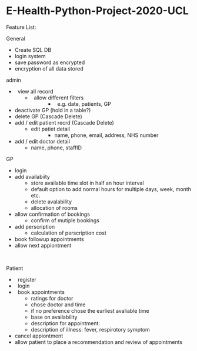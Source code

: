 # E-Health-Python-Project-2020-UCL
<p>Feature List:</p>
<p>General</p>
<ul>
    <li>Create SQL DB</li>
    <li>login system</li>
    <li>save password as encrypted</li>
    <li>encryption of all data stored</li>
</ul>
<p>admin</p>
<ul>
    <li>&nbsp; view all record<ul>
            <li style="margin-left: 20px;">&nbsp; allow different filters<ul>
                    <li style="margin-left: 40px;">&nbsp; e.g. date, patients, GP</li>
                </ul>
            </li>
        </ul>
    </li>
    <li>deactivate GP (hold in a table?)</li>
    <li>delete GP (Cascade Delete)</li>
    <li>add / edit patient recrd (Cascade Delete)<ul>
            <li style="margin-left: 20px;">edit patiet detail<ul>
                    <li style="margin-left: 40px;">name, phone, email, address, NHS number</li>
                </ul>
            </li>
        </ul>
    </li>
    <li>add / edit doctor detail<ul>
            <li style="margin-left: 20px;">name, phone, staffID</li>
        </ul>
    </li>
</ul>
<p>GP</p>
<ul>
    <li>login</li>
    <li>add availabiity<ul>
            <li style="margin-left: 20px;">store available time slot in half an hour interval</li>
            <li style="margin-left: 20px;">default option to add normal hours for multiple days, week, month etc.</li>
            <li style="margin-left: 20px;">delete avalability&nbsp;</li>
            <li style="margin-left: 20px;">allocation of rooms</li>
        </ul>
    </li>
    <li>allow confirmation of bookings<ul>
            <li style="margin-left: 20px;">confirm of mutiple bookings</li>
        </ul>
    </li>
    <li>add perscription<ul>
            <li style="margin-left: 20px;">calculation of perscription cost</li>
        </ul>
    </li>
    <li>book followup appointments</li>
    <li>allow next appiontment</li>
</ul>
<p><br></p>
<p>Patient</p>
<ul>
    <li>&nbsp; register</li>
    <li>&nbsp; login</li>
    <li>&nbsp; book appointments<ul>
            <li style="margin-left: 20px;">ratings for doctor</li>
            <li style="margin-left: 20px;">chose doctor and time</li>
            <li style="margin-left: 20px;">if no preference chose the earliest avaliable time</li>
            <li style="margin-left: 20px;">base on availability</li>
            <li style="margin-left: 20px;">description for appointment:&nbsp;</li>
            <li style="margin-left: 20px;">description of illness: fever, respirotory symptom</li>
        </ul>
    </li>
    <li>cancel appiontment</li>
    <li>allow patient to place a recommendation and review of appointments</li>
</ul>
